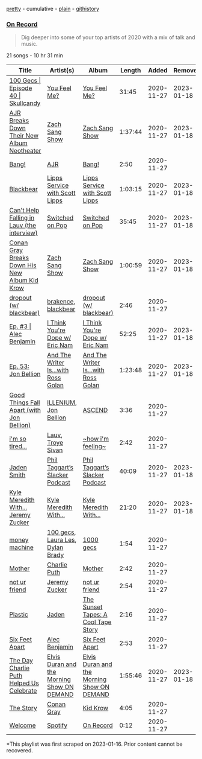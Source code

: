 [pretty](/playlists/pretty/37i9dQZF1EOH3bXSBd8uiD.md) - cumulative - [plain](/playlists/plain/37i9dQZF1EOH3bXSBd8uiD) - [githistory](https://github.githistory.xyz/mackorone/spotify-playlist-archive/blob/main/playlists/plain/37i9dQZF1EOH3bXSBd8uiD)

### [On Record](https://open.spotify.com/playlist/37i9dQZF1EOH3bXSBd8uiD)

> Dig deeper into some of your top artists of 2020 with a mix of talk and music.

21 songs - 10 hr 31 min

| Title | Artist(s) | Album | Length | Added | Removed |
|---|---|---|---|---|---|
| [100 Gecs \| Episode 40 \| Skullcandy](https://open.spotify.com/episode/4ww5qJVZl83Ecw1usjo9tv) | [You Feel Me?](https://open.spotify.com/show/1T4CoonlEOMVUCh3M4gxZi) | [You Feel Me?](https://open.spotify.com/show/1T4CoonlEOMVUCh3M4gxZi) | 31:45 | 2020-11-27 | 2023-01-18 |
| [AJR Breaks Down Their New Album Neotheater](https://open.spotify.com/episode/7wnCvq4X9A8nIDmPyQDirK) | [Zach Sang Show](https://open.spotify.com/show/6QRSZ1xqP5uUMgmHw3gBPL) | [Zach Sang Show](https://open.spotify.com/show/6QRSZ1xqP5uUMgmHw3gBPL) | 1:37:44 | 2020-11-27 | 2023-01-18 |
| [Bang!](https://open.spotify.com/track/53BHUFdQphHiZUUG3nx9zn) | [AJR](https://open.spotify.com/artist/6s22t5Y3prQHyaHWUN1R1C) | [Bang!](https://open.spotify.com/album/7B36GsLpC6IogfPjjkRlj3) | 2:50 | 2020-11-27 |  |
| [Blackbear](https://open.spotify.com/episode/4hjCbYh0PLdwlZiY0XaPcN) | [Lipps Service with Scott Lipps](https://open.spotify.com/show/2XrQ8s1AUtpW1l2n234v9h) | [Lipps Service with Scott Lipps](https://open.spotify.com/show/2XrQ8s1AUtpW1l2n234v9h) | 1:03:15 | 2020-11-27 | 2023-01-18 |
| [Can't Help Falling in Lauv \(the interview\)](https://open.spotify.com/episode/7knx5NKZHw29x0DumCviNI) | [Switched on Pop](https://open.spotify.com/show/1sgWaKtQxwfjUpZnnK8r7J) | [Switched on Pop](https://open.spotify.com/show/1sgWaKtQxwfjUpZnnK8r7J) | 35:45 | 2020-11-27 | 2023-01-18 |
| [Conan Gray Breaks Down His New Album Kid Krow](https://open.spotify.com/episode/6ojbroZbrUuySp86bvPOPu) | [Zach Sang Show](https://open.spotify.com/show/6QRSZ1xqP5uUMgmHw3gBPL) | [Zach Sang Show](https://open.spotify.com/show/6QRSZ1xqP5uUMgmHw3gBPL) | 1:00:59 | 2020-11-27 | 2023-01-18 |
| [dropout \(w/ blackbear\)](https://open.spotify.com/track/1hV0Ue00iyNCZvb1n0VyGf) | [brakence](https://open.spotify.com/artist/4kqFrZkeqDfOIEqTWqbOOV), [blackbear](https://open.spotify.com/artist/2cFrymmkijnjDg9SS92EPM) | [dropout \(w/ blackbear\)](https://open.spotify.com/album/5hxBw9Le7T09nRIDXoRbei) | 2:46 | 2020-11-27 |  |
| [Ep\. \#3 \| Alec Benjamin](https://open.spotify.com/episode/7HztB2eoxJl0EkBzRdU4qq) | [I Think You're Dope w/ Eric Nam](https://open.spotify.com/show/6wCxoCzOin6F2J6HKxkuWr) | [I Think You're Dope w/ Eric Nam](https://open.spotify.com/show/6wCxoCzOin6F2J6HKxkuWr) | 52:25 | 2020-11-27 | 2023-01-18 |
| [Ep\. 53: Jon Bellion](https://open.spotify.com/episode/6pawr1zxBuM143LEKyPTsW) | [And The Writer Is...with Ross Golan](https://open.spotify.com/show/26gzyiPD2ix1VaO1fHDKCk) | [And The Writer Is...with Ross Golan](https://open.spotify.com/show/26gzyiPD2ix1VaO1fHDKCk) | 1:23:48 | 2020-11-27 | 2023-01-18 |
| [Good Things Fall Apart \(with Jon Bellion\)](https://open.spotify.com/track/3LxG9HkMMFP0MZuiw3O2rF) | [ILLENIUM](https://open.spotify.com/artist/45eNHdiiabvmbp4erw26rg), [Jon Bellion](https://open.spotify.com/artist/50JJSqHUf2RQ9xsHs0KMHg) | [ASCEND](https://open.spotify.com/album/60xcVwuQJAOyu11xf9mObS) | 3:36 | 2020-11-27 |  |
| [i'm so tired...](https://open.spotify.com/track/4vjpLMyL3ZO6aphdYr8XYw) | [Lauv](https://open.spotify.com/artist/5JZ7CnR6gTvEMKX4g70Amv), [Troye Sivan](https://open.spotify.com/artist/3WGpXCj9YhhfX11TToZcXP) | [\~how i'm feeling\~](https://open.spotify.com/album/6EgJXcGqaUvgZIF9bqPXfP) | 2:42 | 2020-11-27 |  |
| [Jaden Smith](https://open.spotify.com/episode/7rzHpSNNGZiTAzH6udUCe7) | [Phil Taggart’s Slacker Podcast](https://open.spotify.com/show/4JHRWijaDsdLCYje4qx9gb) | [Phil Taggart’s Slacker Podcast](https://open.spotify.com/show/4JHRWijaDsdLCYje4qx9gb) | 40:09 | 2020-11-27 | 2023-01-18 |
| [Kyle Meredith With..\. Jeremy Zucker](https://open.spotify.com/episode/2KoMXoWY0dp2lhQDF3tBCy) | [Kyle Meredith With...](https://open.spotify.com/show/4GiQLBlq0j0ZhZBwGL4bZI) | [Kyle Meredith With...](https://open.spotify.com/show/4GiQLBlq0j0ZhZBwGL4bZI) | 21:20 | 2020-11-27 | 2023-01-18 |
| [money machine](https://open.spotify.com/track/61bwFjzXGG1x2aZsANdLyl) | [100 gecs](https://open.spotify.com/artist/6PfSUFtkMVoDkx4MQkzOi3), [Laura Les](https://open.spotify.com/artist/3sklFG9fuDAq3vbIZlkNH6), [Dylan Brady](https://open.spotify.com/artist/2Cm6C9PNHioyjRKBfO7n9N) | [1000 gecs](https://open.spotify.com/album/2uhB1KivbFnlkARpbd0Cvu) | 1:54 | 2020-11-27 |  |
| [Mother](https://open.spotify.com/track/6rVNnvyNeibts1uOqdSNIw) | [Charlie Puth](https://open.spotify.com/artist/6VuMaDnrHyPL1p4EHjYLi7) | [Mother](https://open.spotify.com/album/5OrSjlgjIvI3GmTnTt6wnT) | 2:42 | 2020-11-27 |  |
| [not ur friend](https://open.spotify.com/track/5T9S5x5hEOvgGKWysm683a) | [Jeremy Zucker](https://open.spotify.com/artist/3gIRvgZssIb9aiirIg0nI3) | [not ur friend](https://open.spotify.com/album/6DmXViJkaMpvIJnQTohJXJ) | 2:54 | 2020-11-27 |  |
| [Plastic](https://open.spotify.com/track/3wFnBRnYgpdoBQyXl3NxoH) | [Jaden](https://open.spotify.com/artist/0xOeVMOz2fVg5BJY3N6akT) | [The Sunset Tapes: A Cool Tape Story](https://open.spotify.com/album/5SEBhuhm9MbbRg3YOOuaCR) | 2:16 | 2020-11-27 |  |
| [Six Feet Apart](https://open.spotify.com/track/22AJMMJMaQ3qtTwlegrKcm) | [Alec Benjamin](https://open.spotify.com/artist/5IH6FPUwQTxPSXurCrcIov) | [Six Feet Apart](https://open.spotify.com/album/0sW48R4zooMyCQyYQSt8xi) | 2:53 | 2020-11-27 |  |
| [The Day Charlie Puth Helped Us Celebrate](https://open.spotify.com/episode/5dqbWWmmvtGLnT8De7Bdya) | [Elvis Duran and the Morning Show ON DEMAND](https://open.spotify.com/show/5lCZ8aONOdtCAqxosfVaOi) | [Elvis Duran and the Morning Show ON DEMAND](https://open.spotify.com/show/5lCZ8aONOdtCAqxosfVaOi) | 1:55:46 | 2020-11-27 | 2023-01-18 |
| [The Story](https://open.spotify.com/track/5GVPVxgdgTKJFxSxLVIw1A) | [Conan Gray](https://open.spotify.com/artist/4Uc8Dsxct0oMqx0P6i60ea) | [Kid Krow](https://open.spotify.com/album/2CMlkzFI2oDAy5MbyV7OV5) | 4:05 | 2020-11-27 |  |
| [Welcome](https://open.spotify.com/track/5OyDrpEkADJhlSvnopHuQ8) | [Spotify](https://open.spotify.com/artist/5UUG83KSlqPhrBssrducWV) | [On Record](https://open.spotify.com/album/6Tja0wl37TsdQx2o6Ev5zH) | 0:12 | 2020-11-27 |  |

\*This playlist was first scraped on 2023-01-16. Prior content cannot be recovered.
